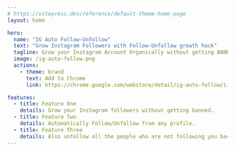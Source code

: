 ```yaml
---
# https://vitepress.dev/reference/default-theme-home-page
layout: home

hero:
  name: "IG Auto Follow-Unfollow"
  text: "Grow Instagram Followers with Follow-Unfollow growth hack"
  tagline: Grow your Instagram Account Organically without getting BANNED! Use this extension on any Instagram profile to Auto Follow from their followers. You can also unfollow all the accounts that are not following you back on Instagram.
  image: /ig-auto-follow.png
  actions:
    - theme: brand
      text: Add to Chrome
      link: https://chrome.google.com/webstore/detail/ig-auto-follow/iiaohnpoogjkomcdkhdfljgpglejpaad?hl=zh-CN&authuser=0

features:
  - title: Feature One
    details: Grow your Instagram followers without getting banned. 
  - title: Feature Two
    details: Automatically Follow/Unfollow from any profile.
  - title: Feature Three
    details: Also unfollow all the people who are not following you back.
---
```


<script setup>
    import IGAutoFollowPricing from './components/IGAutoFollowPricing.vue'
    import IGAutoFollowFAQ from './components/IGAutoFollowFAQ.vue'
    import Checkout from './Checkout.vue'
</script>

<IGAutoFollowPricing />
<IGAutoFollowFAQ />
<Checkout chrome-extension-name="ig_auto_follow" />
